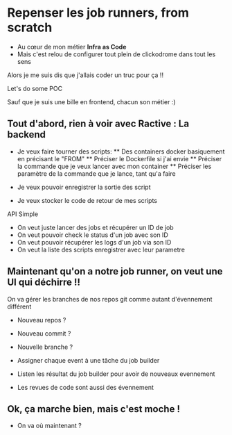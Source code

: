 # Repenser les job runners, from scratch


* Au cœur de mon métier **Infra as Code**
* Mais c'est relou de configurer tout plein de clickodrome dans tout les sens

Alors je me suis dis que j'allais coder un truc pour ça !!

Let's do some POC

Sauf que je suis une bille en frontend, chacun son métier :)


## Tout d'abord, rien à voir avec Ractive : La backend

* Je veux faire tourner des scripts:
** Des containers docker basiquement en précisant le "FROM"
** Préciser le Dockerfile si j'ai envie
** Préciser la commande que je veux lancer avec mon container
** Préciser les paramètre de la commande que je lance, tant qu'a faire

* Je veux pouvoir enregistrer la sortie des script
* Je veux stocker le code de retour de mes scripts

API Simple

* On veut juste lancer des jobs et récupérer un ID de job
* On veut pouvoir check le status d'un job avec son ID
* On veut pouvoir récupérer les logs d'un job via son ID
* On veut la liste des scripts enregistrer avec leur parametre

## Maintenant qu'on a notre job runner, on veut une UI qui déchirre !!

On va gérer les branches de nos repos git comme autant d'évennement différent

* Nouveau repos ?
* Nouveau commit ?
* Nouvelle branche ?

* Assigner chaque event à une tâche du job builder
* Listen les résultat du job builder pour avoir de nouveaux evennement
* Les revues de code sont aussi des évennement

## Ok, ça marche bien, mais c'est moche !

* On va où maintenant ?
